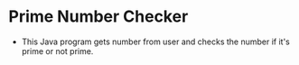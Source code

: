 # Prime Number Checker
- This Java program gets number from user and checks the number if it's prime or not prime.
